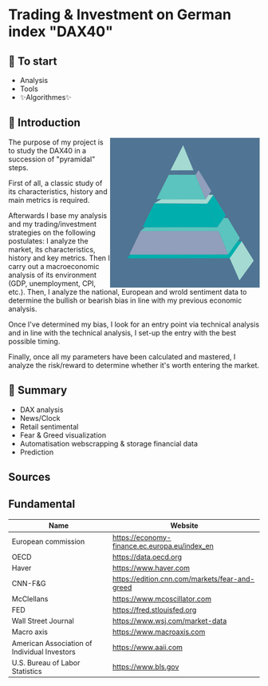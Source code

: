# Trading & Investment on German index "DAX40"

## 🔸 To start

- Analysis
- Tools
- ✨Algorithmes✨

## 🔸 Introduction

<img align="right" width="300" height="300" src="AjOR.gif">
The purpose of my project is to study the DAX40 in a succession of "pyramidal" steps.

First of all, a classic study of its characteristics, history and main metrics is required.

Afterwards I base my analysis and my trading/investment strategies on the following postulates: 
I analyze the market, its characteristics, history and key metrics. Then I carry out a macroeconomic analysis of its environment (GDP, unemployment, CPI, etc.). 
Then, I analyze the national, European and wrold sentiment data to determine the bullish or bearish bias in line with my previous economic analysis.

Once I've determined my bias, I look for an entry point via technical analysis and in line with the technical analysis, I set-up the entry with the best possible timing.

Finally, once all my parameters have been calculated and mastered, I analyze the risk/reward to determine whether it's worth entering the market.

## 🔸 Summary

- DAX analysis
- News/Clock
- Retail sentimental
- Fear & Greed visualization 
- Automatisation webscrapping & storage financial data
- Prediction 


## Sources

  

## Fundamental

| Name | Website |
| ------ | ------ |
| European commission | https://economy-finance.ec.europa.eu/index_en
| OECD | https://data.oecd.org
| Haver | https://www.haver.com
| CNN-F&G | https://edition.cnn.com/markets/fear-and-greed
| McClellans | https://www.mcoscillator.com
| FED | https://fred.stlouisfed.org
| Wall Street Journal | https://www.wsj.com/market-data
| Macro axis | https://www.macroaxis.com
| American Association of Individual Investors | https://www.aaii.com
| U.S. Bureau of Labor Statistics | https://www.bls.gov
